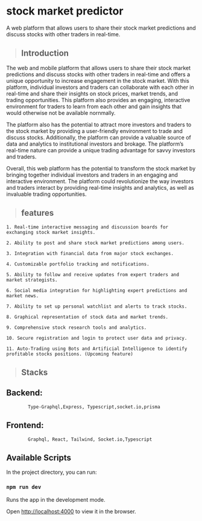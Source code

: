 # stock market predictor

A web platform that allows users to share their stock market predictions and discuss stocks with other traders in real-time.

> ## Introduction

The web and mobile platform that allows users to share their stock market predictions and discuss stocks with other traders in real-time and offers a unique opportunity to increase engagement in the stock market. With this platform, individual investors and traders can collaborate with each other in real-time and share their insights on stock prices, market trends, and trading opportunities. This platform also provides an engaging, interactive environment for traders to learn from each other and gain insights that would otherwise not be available nornmally.

The platform also has the potential to attract more investors and traders to the stock market by providing a user-friendly environment to trade and discuss stocks. Additionally, the platform can provide a valuable source of data and analytics to institutional investors and brokage. The platform’s real-time nature can provide a unique trading advantage for savvy investors and traders.

Overall, this web platform has the potential to transform the stock market by bringing together individual investors and traders in an engaging and interactive environment. The platform could revolutionize the way investors and traders interact by providing real-time insights and analytics, as well as invaluable trading opportunities.

> ## features

    1. Real-time interactive messaging and discussion boards for exchanging stock market insights.

    2. Ability to post and share stock market predictions among users.

    3. Integration with financial data from major stock exchanges.

    4. Customizable portfolio tracking and notifications.

    5. Ability to follow and receive updates from expert traders and market strategists.

    6. Social media integration for highlighting expert predictions and market news.

    7. Ability to set up personal watchlist and alerts to track stocks.

    8. Graphical representation of stock data and market trends.
 
    9. Comprehensive stock research tools and analytics.

    10. Secure registration and login to protect user data and privacy.

    11. Auto-Trading using Bots and Artificial Intelligence to identify profitable stocks positions. (Upcoming feature)
    

> ## Stacks

## Backend: 
            Type-Graphql,Express, Typescript,socket.io,prisma

## Frontend: 
            Graphql, React, Tailwind, Socket.io,Typescript

## Available Scripts

In the project directory, you can run:

### `npm run dev`
Runs the app in the development mode.

Open [http://localhost:4000](http://localhost:5000) to view it in the browser.
